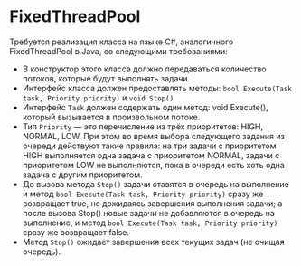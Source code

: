 # FixedThreadPool

Требуется реализация класса на языке C#, аналогичного FixedThreadPool в Java, со следующими требованиями: 

* В конструктор этого класса должно передаваться количество потоков, которые будут выполнять задачи. 
* Интерфейс класса должен предоставлять методы: `bool Execute(Task task, Priority priority)` и `void Stop()` 
* Интерфейс `Task` должен содержать один метод: void Execute(), который вызывается в произвольном потоке. 
* Тип `Priority` — это перечисление из трёх приоритетов: HIGH, NORMAL, LOW. При этом во время выбора следующего задания из очереди действуют такие правила: на три задачи с приоритетом HIGH выполняется одна задача с приоритетом NORMAL, задачи с приоритетом LOW не выполняются, пока в очереди есть хоть одна задача с другим приоритетом. 
* До вызова метода `Stop()` задачи ставятся в очередь на выполнение и метод `bool Execute(Task task, Priority priority)` сразу же возвращает true, не дожидаясь завершения выполнения задачи; а после вызова Stop() новые задачи не добавляются в очередь на выполнение, и метод `bool Execute(Task task, Priority priority)` сразу же возвращает false. 
* Метод `Stop()` ожидает завершения всех текущих задач (не очищая очередь).
